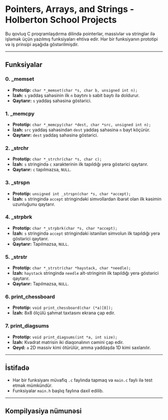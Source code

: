 # Pointers, Arrays, and Strings - Holberton School Projects

Bu qovluq C proqramlaşdırma dilində pointerlər, massivlər və stringlər ilə işləmək üçün yazılmış funksiyaları ehtiva edir. Hər bir funksiyanın prototipi və iş prinsipi aşağıda göstərilmişdir.

---

## Funksiyalar

### 0. _memset
- **Prototip:** `char *_memset(char *s, char b, unsigned int n);`
- **İzah:** `s` yaddaş sahəsinin ilk `n` baytını `b` sabit baytı ilə doldurur.
- **Qaytarır:** `s` yaddaş sahəsinə göstərici.

### 1. _memcpy
- **Prototip:** `char *_memcpy(char *dest, char *src, unsigned int n);`
- **İzah:** `src` yaddaş sahəsindən `dest` yaddaş sahəsinə `n` bayt köçürür.
- **Qaytarır:** `dest` yaddaş sahəsinə göstərici.

### 2. _strchr
- **Prototip:** `char *_strchr(char *s, char c);`
- **İzah:** `s` stringində `c` xarakterinin ilk tapıldığı yerə göstərici qaytarır.
- **Qaytarır:** `c` tapılmazsa, `NULL`.

### 3. _strspn
- **Prototip:** `unsigned int _strspn(char *s, char *accept);`
- **İzah:** `s` stringində `accept` stringindəki simvollardan ibarət olan ilk kəsimin uzunluğunu qaytarır.

### 4. _strpbrk
- **Prototip:** `char *_strpbrk(char *s, char *accept);`
- **İzah:** `s` stringində `accept` stringindəki istənilən simvolun ilk tapıldığı yerə göstərici qaytarır.
- **Qaytarır:** Tapılmazsa, `NULL`.

### 5. _strstr
- **Prototip:** `char *_strstr(char *haystack, char *needle);`
- **İzah:** `haystack` stringində `needle` alt-stringinin ilk tapıldığı yerə göstərici qaytarır.
- **Qaytarır:** Tapılmazsa, `NULL`.

### 6. print_chessboard
- **Prototip:** `void print_chessboard(char (*a)[8]);`
- **İzah:** 8x8 ölçülü şahmat taxtasını ekrana çap edir.

### 7. print_diagsums
- **Prototip:** `void print_diagsums(int *a, int size);`
- **İzah:** Kvadrat matrisin iki diaqonalının cəmini çap edir.
- **Qeyd:** `a` 2D massiv kimi ötürülür, amma yaddaşda 1D kimi saxlanılır.

---

## İstifadə

- Hər bir funksiyanı müvafiq `.c` faylında tapmaq və `main.c` faylı ilə test etmək mümkündür.
- Funksiyalar `main.h` başlıq faylına daxil edilib.

---

## Kompilyasiya nümunəsi

```bash
